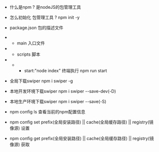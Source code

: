 - 什么是npm ?   是nodeJS的包管理工具
- 怎么初始化  包管理工具 ?    npm init -y
- package.json  包的描述文件
- - main 入口文件
- - scripts 脚本
- - - start:"node index"     终端执行 npm run start
- 全局下载swiper  npm i swiper -g
- 本地开发环境下载swiper npm i swiper --save-dev(-D)
- 本地生产环境下载swiper npm i swiper --save(-S)


- npm config ls 查看当前的npm配置信息
- npm config set prefix(全局安装路径) || cache(全局缓存路径) || registry(镜像源)  设置
- npm config get prefix(全局安装路径) || cache(全局缓存路径) || registry(镜像源)  获取


<!-- 内置模块  fs http path url  -->